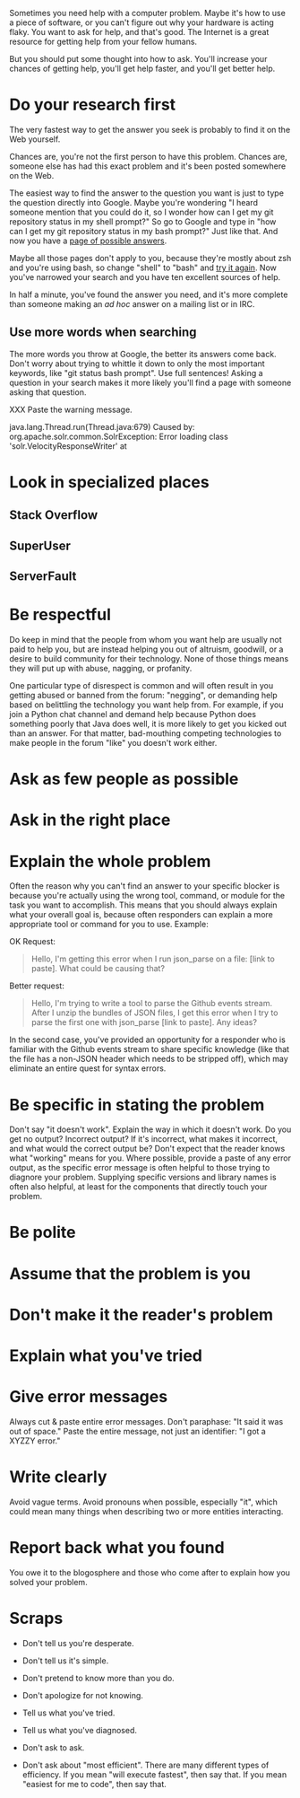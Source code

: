 Sometimes you need help with a computer problem.  Maybe it's how
to use a piece of software, or you can't figure out why your hardware
is acting flaky.  You want to ask for help, and that's good.  The
Internet is a great resource for getting help from your fellow
humans.

But you should put some thought into how to ask.  You'll increase
your chances of getting help, you'll get help faster, and you'll
get better help.

# Do your research first

The very fastest way to get the answer you seek is probably to find
it on the Web yourself.

Chances are, you're not the first person to have this problem.
Chances are, someone else has had this exact problem and it's been
posted somewhere on the Web.

The easiest way to find the answer to the question you want is just
to type the question directly into Google.  Maybe you're wondering
"I heard someone mention that you could do it, so I wonder how can
I get my git repository status in my shell prompt?"  So go to Google
and type in "how can I get my git repository status in my bash
prompt?"  Just like that.  And now you have a
[page of possible answers][git-shell].


Maybe all those pages don't apply to you, because they're mostly
about zsh and you're using bash, so change "shell" to "bash" and
[try it again][git-bash].  Now you've narrowed your search and you
have ten excellent sources of help.

[git-shell]: https://www.google.com/search?q=how+can+I+get+my+git+repository+status+in+my+shell+prompt%3F
[git-bash]: https://www.google.com/search?q=how+can+I+get+my+git+repository+status+in+my+bash+prompt%3F

In half a minute, you've found the answer you need, and it's more
complete than someone making an *ad hoc* answer on a mailing list
or in IRC.

## Use more words when searching

The more words you throw at Google, the better its answers come
back.  Don't worry about trying to whittle it down to only the most
important keywords, like "git status bash prompt".  Use full
sentences!  Asking a question in your search makes it more likely
you'll find a page with someone asking that question.

XXX Paste the warning message.

java.lang.Thread.run(Thread.java:679) Caused by: org.apache.solr.common.SolrException: Error loading class 'solr.VelocityResponseWriter' at 

# Look in specialized places

## Stack Overflow

## SuperUser

## ServerFault

# Be respectful

Do keep in mind that the people from whom you want help are usually not paid to help you, but are instead helping you out of altruism, goodwill, or a desire to build community for their technology.  None of those things means they will put up with abuse, nagging, or profanity.

One particular type of disrespect is common and will often result in you getting abused or banned from the forum: "negging", or demanding help based on belittling the technology you want help from.  For example, if you join a Python chat channel and demand help because Python does something poorly that Java does well, it is more likely to get you kicked out than an answer.  For that matter, bad-mouthing competing technologies to make people in the forum "like" you doesn't work either.

# Ask as few people as possible

# Ask in the right place

# Explain the whole problem

Often the reason why you can't find an answer to your specific blocker is because you're actually using the wrong tool, command, or module for the task you want to accomplish.  This means that you should always explain what your overall goal is, because often responders can explain a more appropriate tool or command for you to use.  Example:

OK Request:

> Hello, I'm getting this error when I run json_parse on a file: [link to paste].  What could be causing that?

Better request:

> Hello, I'm trying to write a tool to parse the Github events stream.  After I unzip the bundles of JSON files, I get this error when I try to parse the first one with json_parse [link to paste].  Any ideas? 

In the second case, you've provided an opportunity for a responder who is familiar with the Github events stream to share specific knowledge (like that the file has a non-JSON header which needs to be stripped off), which may eliminate an entire quest for syntax errors.

# Be specific in stating the problem

Don't say "it doesn't work".  Explain the way in which it doesn't work.  Do you get no output?  Incorrect output?  If it's incorrect, what makes it incorrect, and what would the correct output be?  Don't expect that the reader knows what "working" means for you.  Where possible, provide a paste of any error output, as the specific error message is often helpful to those trying to diagnore your problem.  Supplying specific versions and library names is often also helpful, at least for the components that directly touch your problem.

# Be polite

# Assume that the problem is you

# Don't make it the reader's problem

# Explain what you've tried

# Give error messages

Always cut & paste entire error messages.  Don't paraphase: "It said it was out of space."  Paste the entire message, not just an identifier: "I got a XYZZY error."

# Write clearly

Avoid vague terms.  Avoid pronouns when possible, especially "it", which could mean many things when describing two or more entities interacting.

# Report back what you found

You owe it to the blogosphere and those who come after to explain
how you solved your problem.

# Scraps

* Don't tell us you're desperate.

* Don't tell us it's simple.

* Don't pretend to know more than you do.

* Don't apologize for not knowing.

* Tell us what you've tried.

* Tell us what you've diagnosed.

* Don't ask to ask.

* Don't ask about "most efficient".  There are many different types of efficiency.  If you mean "will execute fastest", then say that.  If you mean "easiest for me to code", then say that.
